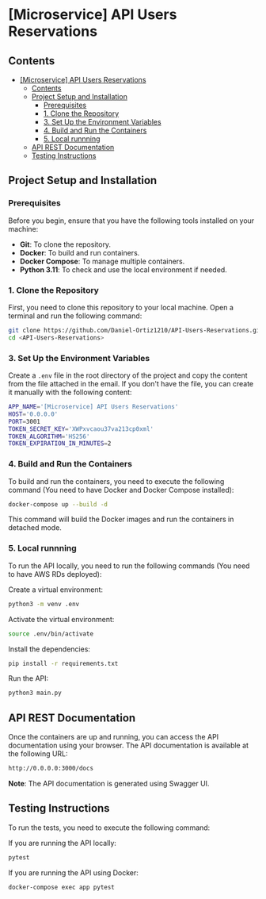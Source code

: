 # [Microservice] API Users Reservations

## Contents

- [\[Microservice\] API Users Reservations](#microservice-api-users-reservations)
  - [Contents](#contents)
  - [Project Setup and Installation](#project-setup-and-installation)
    - [Prerequisites](#prerequisites)
    - [1. Clone the Repository](#1-clone-the-repository)
    - [3. Set Up the Environment Variables](#3-set-up-the-environment-variables)
    - [4. Build and Run the Containers](#4-build-and-run-the-containers)
    - [5. Local runnning](#5-local-runnning)
  - [API REST Documentation](#api-rest-documentation)
  - [Testing Instructions](#testing-instructions)

## Project Setup and Installation

### Prerequisites

Before you begin, ensure that you have the following tools installed on your machine:

- **Git**: To clone the repository.
- **Docker**: To build and run containers.
- **Docker Compose**: To manage multiple containers.
- **Python 3.11**: To check and use the local environment if needed.

### 1. Clone the Repository

First, you need to clone this repository to your local machine. Open a terminal and run the following command:

```bash
git clone https://github.com/Daniel-Ortiz1210/API-Users-Reservations.git
cd <API-Users-Reservations>
```

### 3. Set Up the Environment Variables

Create a `.env` file in the root directory of the project and copy the content from the file attached in the email.
If you don't have the file, you can create it manually with the following content:

```bash
APP_NAME='[Microservice] API Users Reservations'
HOST='0.0.0.0'
PORT=3001
TOKEN_SECRET_KEY='XWPxvcaou37va213cp0xml'
TOKEN_ALGORITHM='HS256'
TOKEN_EXPIRATION_IN_MINUTES=2
```

### 4. Build and Run the Containers

To build and run the containers, you need to execute the following command (You need to have Docker and Docker Compose installed):

```bash
docker-compose up --build -d
```

This command will build the Docker images and run the containers in detached mode.

### 5. Local runnning

To run the API locally, you need to run the following commands (You need to have AWS RDs deployed):

Create a virtual environment:

```bash
python3 -m venv .env
```

Activate the virtual environment:

```bash
source .env/bin/activate
```

Install the dependencies:

```bash
pip install -r requirements.txt
```

Run the API:

```bash
python3 main.py
```

## API REST Documentation

Once the containers are up and running, you can access the API documentation using your browser.
The API documentation is available at the following URL:

```bash
http://0.0.0.0:3000/docs
```

**Note**: The API documentation is generated using Swagger UI.

## Testing Instructions

To run the tests, you need to execute the following command:

If you are running the API locally:

```bash
pytest
```

If you are running the API using Docker:

```bash
docker-compose exec app pytest
```
